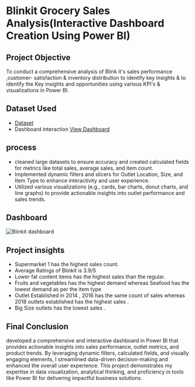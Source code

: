 # Blinkit Grocery Sales Analysis(Interactive Dashboard Creation Using Power BI)
## Project Objective 
To conduct a comprehensive analysis of Blink it's sales performance ,customer- satisfaction & inventory distribution to identify key insights & to identify the Key insights and opportunities using various KPI's & visualizations in Power BI.
## Dataset Used
- <a href="https://github.com/Priyakadam23/Data-Analysis-Dashboard/blob/main/BlinkIT%20Grocery%20Data.xlsx">Dataset</a>
- Dashboard interaction <a href="https://github.com/Priyakadam23/Data-Analysis-Dashboard/blob/main/Blinkit%20dashboard.png">View Dashboard</a>
## process
- cleaned large datasets to ensure accuracy and created calculated fields for metrics like total sales, average sales, and item count.
- Implemented dynamic filters and slicers for Outlet Location, Size, and Item Type to enhance interactivity and user experience.
- Utilized various visualizations (e.g., cards, bar charts, donut charts, and line graphs) to provide actionable insights into outlet performance and sales trends.
## Dashboard
![Blinkit dashboard](https://github.com/user-attachments/assets/1f7af419-b4c7-4c57-8570-5ded8f96d8fa)
## Project insights
- Supermarket 1 has the highest sales count.
- Average Ratings of Blinkit is 3.9/5
- Lower fat content items has the highest sales than the regular. 
- Fruits and vegetables has the highest demand whereas Seafood has the lowest demand as per the item type 
- Outlet Established in 2014 , 2016 has the same count of sales whereas 2018 outlets established has the highest sales .
- Big Size outlets has the lowest sales .
## Final Conclusion
 developed a comprehensive and interactive dashboard in Power BI that provides actionable insights into sales performance, outlet metrics, and product trends. By leveraging dynamic filters, calculated fields, and visually engaging elements, I streamlined data-driven decision-making and enhanced the overall user experience. This project demonstrates my expertise in data visualization, analytical thinking, and proficiency in tools like Power BI for delivering impactful business solutions.
